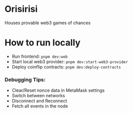 # Orisirisi

Houses provable web3 games of chances

# How to run locally

- Run frontend: `pnpm dev:web`
- Start local web3 provider: `pnpm dev:start-web3-provider`
- Deploy coinflip contracts: `pnpm dev:deploy-contracts`

### Debugging Tips:

- Clear/Reset nonce data in MetaMask settings
- Switch between networks
- Disconnect and Reconnect
- Fetch all events in the node
